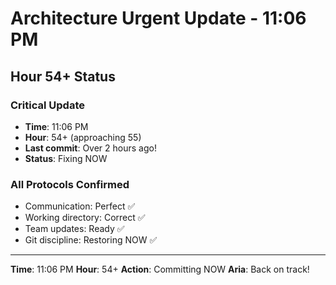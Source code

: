 # Architecture Urgent Update - 11:06 PM

## Hour 54+ Status

### Critical Update
- **Time**: 11:06 PM
- **Hour**: 54+ (approaching 55)
- **Last commit**: Over 2 hours ago!
- **Status**: Fixing NOW

### All Protocols Confirmed
- Communication: Perfect ✅
- Working directory: Correct ✅
- Team updates: Ready ✅
- Git discipline: Restoring NOW ✅

---

**Time**: 11:06 PM
**Hour**: 54+
**Action**: Committing NOW
**Aria**: Back on track!
